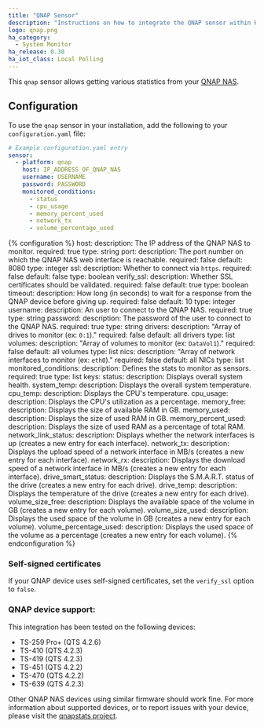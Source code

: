 ```yaml
---
title: "QNAP Sensor"
description: "Instructions on how to integrate the QNAP sensor within Home Assistant."
logo: qnap.png
ha_category:
  - System Monitor
ha_release: 0.38
ha_iot_class: Local Polling
---
```


This `qnap` sensor allows getting various statistics from your [QNAP NAS](https://www.qnap.com/en-us/).

## Configuration

To use the `qnap` sensor in your installation, add the following to your `configuration.yaml` file:

```yaml
# Example configuration.yaml entry
sensor:
  - platform: qnap
    host: IP_ADDRESS_OF_QNAP_NAS
    username: USERNAME
    password: PASSWORD
    monitored_conditions:
      - status
      - cpu_usage
      - memory_percent_used
      - network_tx
      - volume_percentage_used
```

{% configuration %}
host:
  description: The IP address of the QNAP NAS to monitor.
  required: true
  type: string
port:
  description: The port number on which the QNAP NAS web interface is reachable.
  required: false
  default: 8080
  type: integer
ssl:
  description: Whether to connect via `https`.
  required: false
  default: false
  type: boolean
verify_ssl:
  description: Whether SSL certificates should be validated.
  required: false
  default: true
  type: boolean
timeout:
  description: How long (in seconds) to wait for a response from the QNAP device before giving up.
  required: false
  default: 10
  type: integer
username:
  description: An user to connect to the QNAP NAS.
  required: true
  type: string
password:
  description: The password of the user to connect to the QNAP NAS.
  required: true
  type: string
drivers:
  description: "Array of drives to monitor (ex: `0:1`)."
  required: false
  default: all drivers
  type: list
volumes:
  description: "Array of volumes to monitor (ex: `DataVol1`)."
  required: false
  default: all volumes
  type: list
nics:
  description: "Array of network interfaces to monitor (ex: `eth0`)."
  required: false
  default: all NICs
  type: list
monitored_conditions:
  description: Defines the stats to monitor as sensors.
  required: true
  type: list
  keys:
    status:
      description: Displays overall system health.
    system_temp:
      description: Displays the overall system temperature.
    cpu_temp:
      description: Displays the CPU's temperature.
    cpu_usage:
      description: Displays the CPU's utilization as a percentage.
    memory_free:
      description: Displays the size of available RAM in GB.
    memory_used:
      description: Displays the size of used RAM in GB.
    memory_percent_used:
      description: Displays the size of used RAM as a percentage of total RAM.
    network_link_status:
      description: Displays whether the network interfaces is up (creates a new entry for each interface).
    network_tx:
      description: Displays the upload speed of a network interface in MB/s (creates a new entry for each interface).
    network_rx:
      description: Displays the download speed of a network interface in MB/s (creates a new entry for each interface).
    drive_smart_status:
      description: Displays the S.M.A.R.T. status of the drive (creates a new entry for each drive).
    drive_temp:
      description: Displays the temperature of the drive (creates a new entry for each drive).
    volume_size_free:
      description: Displays the available space of the volume in GB (creates a new entry for each volume).
    volume_size_used:
      description: Displays the used space of the volume in GB (creates a new entry for each volume).
    volume_percentage_used:
      description: Displays the used space of the volume as a percentage (creates a new entry for each volume).
{% endconfiguration %}

### Self-signed certificates

If your QNAP device uses self-signed certificates, set the `verify_ssl` option to `false`.

### QNAP device support:

This integration has been tested on the following devices:

- TS-259 Pro+ (QTS 4.2.6)
- TS-410 (QTS 4.2.3)
- TS-419 (QTS 4.2.3)
- TS-451 (QTS 4.2.2)
- TS-470 (QTS 4.2.2)
- TS-639 (QTS 4.2.3)

Other QNAP NAS devices using similar firmware should work fine. For more information about supported devices, or to report issues with your device, please visit the [qnapstats project](https://github.com/colinodell/python-qnapstats#device-support).
